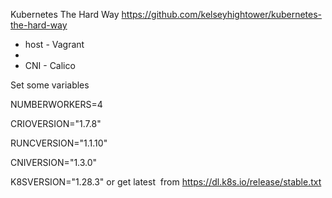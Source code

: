 Kubernetes The Hard Way https://github.com/kelseyhightower/kubernetes-the-hard-way 

  -  host - Vagrant
  -  
  -  CNI - Calico

Set some variables 

NUMBERWORKERS=4

CRIOVERSION="1.7.8"

RUNCVERSION="1.1.10"

CNIVERSION="1.3.0"

K8SVERSION="1.28.3" or get latest  from https://dl.k8s.io/release/stable.txt
